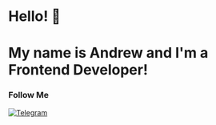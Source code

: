 # Hello! 👋

# My name is Andrew and I'm a Frontend Developer!

### Follow Me
[![Telegram](https://img.shields.io/badge/-Telegram-090909?style=for-the-badge&logo=Telegram)](https://t.me/aneriu)
